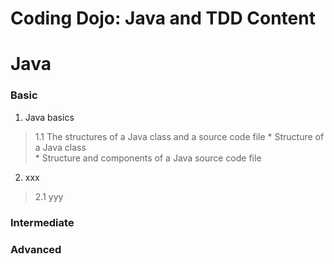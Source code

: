 # Coding Dojo: Java and TDD Content

# Java
### Basic
1. Java basics
>  1.1 The structures of a Java class and a source code file
      * Structure of a Java class  
      * Structure and components of a Java source code file 
2. xxx
> 2.1 yyy

### Intermediate


### Advanced
